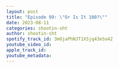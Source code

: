 ```yaml
---
layout: post
title: "Episode 99: \"Or Is It 100?\""
date: 2023-08-11
categories: shootin-sht
author: shootin-sht
spotify_track_id: 3mOjaPhNJT1XSjq43eSo42
youtube_video_id: 
apple_track_id: 
youtube_metadata: 
---
```

